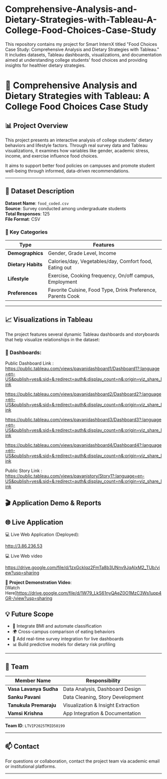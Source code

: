 # Comprehensive-Analysis-and-Dietary-Strategies-with-Tableau-A-College-Food-Choices-Case-Study
This repository contains my project for Smart InternX titled "Food Choices Case Study: Comprehensive Analysis and Dietary Strategies with Tableau." It includes datasets, Tableau dashboards, visualizations, and documentation aimed at understanding college students' food choices and providing insights for healthier dietary strategies.
# 🥗 Comprehensive Analysis and Dietary Strategies with Tableau: A College Food Choices Case Study

## 📊 Project Overview

This project presents an interactive analysis of college students' dietary behaviors and lifestyle factors. Through real survey data and Tableau visualizations, it examines how variables like gender, academic stress, income, and exercise influence food choices.

It aims to support better food policies on campuses and promote student well-being through informed, data-driven recommendations.

---

## 📂 Dataset Description

**Dataset Name**: `food_coded.csv`  
**Source**: Survey conducted among undergraduate students  
**Total Responses**: 125  
**File Format**: CSV

### 📄 Key Categories

| Type                  | Features |
|-----------------------|----------|
| **Demographics**      | Gender, Grade Level, Income |
| **Dietary Habits**    | Calories/day, Vegetables/day, Comfort food, Eating out |
| **Lifestyle**         | Exercise, Cooking frequency, On/off campus, Employment |
| **Preferences**       | Favorite Cuisine, Food Type, Drink Preference, Parents Cook |

---

## 📈 Visualizations in Tableau

The project features several dynamic Tableau dashboards and storyboards that help visualize relationships in the dataset:

### 🔹 Dashboards:
Public Dashboard Link :
https://public.tableau.com/views/pavanidashboard1/Dashboard1?:language=en-US&publish=yes&:sid=&:redirect=auth&:display_count=n&:origin=viz_share_link

https://public.tableau.com/views/pavanidashboard2/Dashboard2?:language=en-US&publish=yes&:sid=&:redirect=auth&:display_count=n&:origin=viz_share_link

https://public.tableau.com/views/pavanidashboard3/Dashboard3?:language=en-US&publish=yes&:sid=&:redirect=auth&:display_count=n&:origin=viz_share_link

https://public.tableau.com/views/pavanidashboard4/Dashboard4?:language=en-US&publish=yes&:sid=&:redirect=auth&:display_count=n&:origin=viz_share_link

Public Story Link  : https://public.tableau.com/views/pavanistory/Story1?:language=en-US&publish=yes&:sid=&:redirect=auth&:display_count=n&:origin=viz_share_link


## 🎬 Application Demo & Reports


## 🌐 Live Application  

💻 Live Web Application (Deployed):

http://3.86.236.53

💻 Live Web video

https://drive.google.com/file/d/1zxGckIqz2FmTa8b3UNnv9JqAIxM2_TUb/view?usp=sharing

🎥 **Project Demonstration Video**:  
[Watch Here]https://drive.google.com/file/d/1W79_LkS61nyQAeZ0O1MzC3Ws1upp4GR-/view?usp=sharing

## 💡 Future Scope

- 🧮 Integrate BMI and automate classification  
- 🌍 Cross-campus comparison of eating behaviors  
- 🔄 Add real-time survey integration for live dashboards  
- 📊 Build predictive models for dietary risk profiling

---

## 👥 Team

| Member Name               | Responsibility                     |
|---------------------------|-------------------------------------|
| **Vasa Lavanya Sudha**    | Data Analysis, Dashboard Design     |
| **Sanku Pavani**          | Data Cleaning, Story Development    |
| **Tanukula Premaraju**    | Visualization & Insight Extraction  |
| **Vamsi Krishna**         | App Integration & Documentation     |

**Team ID**: `LTVIP2025TMID50199`

---

## 📫 Contact

For questions or collaboration, contact the project team via academic email or institutional platforms.

---



